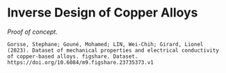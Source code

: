 # Inverse Design of Copper Alloys

_Proof of concept._

```
Gorsse, Stephane; Gouné, Mohamed; LIN, Wei-Chih; Girard, Lionel (2023). Dataset of mechanical properties and electrical conductivity of copper-based alloys. figshare. Dataset. https://doi.org/10.6084/m9.figshare.23735373.v1
```